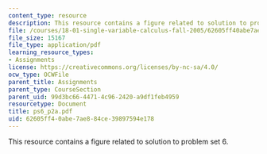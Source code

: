 ```yaml
---
content_type: resource
description: This resource contains a figure related to solution to problem set 6.
file: /courses/18-01-single-variable-calculus-fall-2005/62605ff40abe7ae884ce39897594e178_ps6_p2a.pdf
file_size: 15167
file_type: application/pdf
learning_resource_types:
- Assignments
license: https://creativecommons.org/licenses/by-nc-sa/4.0/
ocw_type: OCWFile
parent_title: Assignments
parent_type: CourseSection
parent_uid: 99d3bc66-4471-4c96-2420-a9df1feb4959
resourcetype: Document
title: ps6_p2a.pdf
uid: 62605ff4-0abe-7ae8-84ce-39897594e178
---
```

This resource contains a figure related to solution to problem set 6.